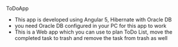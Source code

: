 ToDoApp
* This app is developed using Angular 5, Hibernate with Oracle DB
* you need Oracle DB configured in your PC for this app to work
* This is a Web app which you can use to plan ToDo List, move the completed task to trash and remove the task from trash as well
